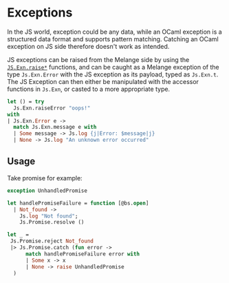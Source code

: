 <h1 data-nav-order="550">Exceptions</h1>

In the JS world, exception could be any data, while an OCaml exception is a structured data format and supports pattern matching. Catching an OCaml exception on JS side therefore doesn't work as intended.

JS exceptions can be raised from the Melange side by using the [`JS.Exn.raise*`](https://bucklescript.github.io/bucklescript/api/Js.Exn.html) functions, and can be caught as a Melange exception of the type `Js.Exn.Error` with the JS exception as its payload, typed as `Js.Exn.t`. The JS Exception can then either be manipulated with the accessor functions in `Js.Exn`, or casted to a more appropriate type.

```ocaml
let () = try
  Js.Exn.raiseError "oops!"
with
| Js.Exn.Error e ->
  match Js.Exn.message e with
  | Some message -> Js.log {j|Error: $message|j}
  | None -> Js.log "An unknown error occurred"
```

## Usage

Take promise for example:

```ocaml
exception UnhandledPromise

let handlePromiseFailure = function [@bs.open]
  | Not_found ->
    Js.log "Not found";
    Js.Promise.resolve ()

let _ =
 Js.Promise.reject Not_found
 |> Js.Promise.catch (fun error ->
      match handlePromiseFailure error with
      | Some x -> x
      | None -> raise UnhandledPromise
  )
```
